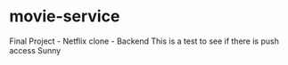 # movie-service
Final Project - Netflix clone - Backend
This is a test to see if there is push access
Sunny